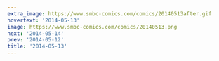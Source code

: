 ```yaml
---
extra_image: https://www.smbc-comics.com/comics/20140513after.gif
hovertext: '2014-05-13'
image: https://www.smbc-comics.com/comics/20140513.png
next: '2014-05-14'
prev: '2014-05-12'
title: '2014-05-13'
---
```

